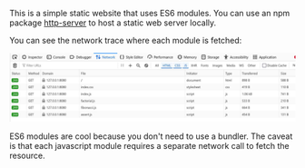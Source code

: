 This is a simple static website that uses ES6 modules. You can use an npm package [http-server](https://www.npmjs.com/package/http-server) to host a static web server locally.


You can see the network trace where each module is fetched:

![image info](./images/network-trace.jpg)

ES6 modules are cool because you don't need to use a bundler. The caveat is that each javascript module requires a separate network call to fetch the resource.

